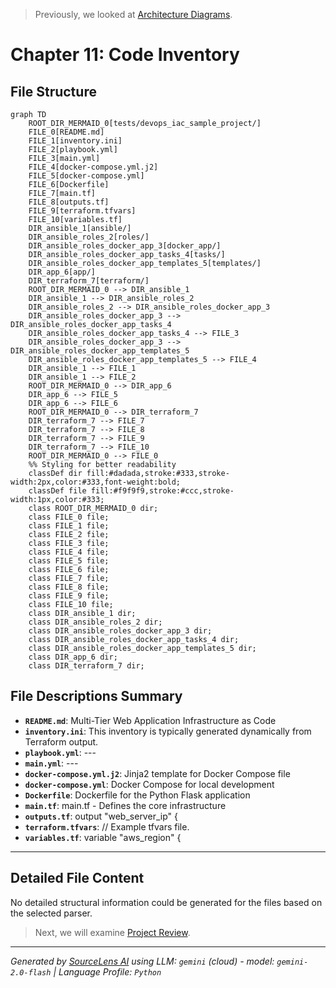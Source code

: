 > Previously, we looked at [Architecture Diagrams](10_diagrams.md).

# Chapter 11: Code Inventory
## File Structure
```mermaid
graph TD
    ROOT_DIR_MERMAID_0[tests/devops_iac_sample_project/]
    FILE_0[README.md]
    FILE_1[inventory.ini]
    FILE_2[playbook.yml]
    FILE_3[main.yml]
    FILE_4[docker-compose.yml.j2]
    FILE_5[docker-compose.yml]
    FILE_6[Dockerfile]
    FILE_7[main.tf]
    FILE_8[outputs.tf]
    FILE_9[terraform.tfvars]
    FILE_10[variables.tf]
    DIR_ansible_1[ansible/]
    DIR_ansible_roles_2[roles/]
    DIR_ansible_roles_docker_app_3[docker_app/]
    DIR_ansible_roles_docker_app_tasks_4[tasks/]
    DIR_ansible_roles_docker_app_templates_5[templates/]
    DIR_app_6[app/]
    DIR_terraform_7[terraform/]
    ROOT_DIR_MERMAID_0 --> DIR_ansible_1
    DIR_ansible_1 --> DIR_ansible_roles_2
    DIR_ansible_roles_2 --> DIR_ansible_roles_docker_app_3
    DIR_ansible_roles_docker_app_3 --> DIR_ansible_roles_docker_app_tasks_4
    DIR_ansible_roles_docker_app_tasks_4 --> FILE_3
    DIR_ansible_roles_docker_app_3 --> DIR_ansible_roles_docker_app_templates_5
    DIR_ansible_roles_docker_app_templates_5 --> FILE_4
    DIR_ansible_1 --> FILE_1
    DIR_ansible_1 --> FILE_2
    ROOT_DIR_MERMAID_0 --> DIR_app_6
    DIR_app_6 --> FILE_5
    DIR_app_6 --> FILE_6
    ROOT_DIR_MERMAID_0 --> DIR_terraform_7
    DIR_terraform_7 --> FILE_7
    DIR_terraform_7 --> FILE_8
    DIR_terraform_7 --> FILE_9
    DIR_terraform_7 --> FILE_10
    ROOT_DIR_MERMAID_0 --> FILE_0
    %% Styling for better readability
    classDef dir fill:#dadada,stroke:#333,stroke-width:2px,color:#333,font-weight:bold;
    classDef file fill:#f9f9f9,stroke:#ccc,stroke-width:1px,color:#333;
    class ROOT_DIR_MERMAID_0 dir;
    class FILE_0 file;
    class FILE_1 file;
    class FILE_2 file;
    class FILE_3 file;
    class FILE_4 file;
    class FILE_5 file;
    class FILE_6 file;
    class FILE_7 file;
    class FILE_8 file;
    class FILE_9 file;
    class FILE_10 file;
    class DIR_ansible_1 dir;
    class DIR_ansible_roles_2 dir;
    class DIR_ansible_roles_docker_app_3 dir;
    class DIR_ansible_roles_docker_app_tasks_4 dir;
    class DIR_ansible_roles_docker_app_templates_5 dir;
    class DIR_app_6 dir;
    class DIR_terraform_7 dir;
```
## File Descriptions Summary
*   **`README.md`**: Multi-Tier Web Application Infrastructure as Code
*   **`inventory.ini`**: This inventory is typically generated dynamically from Terraform output.
*   **`playbook.yml`**: ---
*   **`main.yml`**: ---
*   **`docker-compose.yml.j2`**: Jinja2 template for Docker Compose file
*   **`docker-compose.yml`**: Docker Compose for local development
*   **`Dockerfile`**: Dockerfile for the Python Flask application
*   **`main.tf`**: main.tf - Defines the core infrastructure
*   **`outputs.tf`**: output "web_server_ip" {
*   **`terraform.tfvars`**: // Example tfvars file.
*   **`variables.tf`**: variable "aws_region" {
---
## Detailed File Content
No detailed structural information could be generated for the files based on the selected parser.

> Next, we will examine [Project Review](12_project_review.md).


---

*Generated by [SourceLens AI](https://github.com/openXFlow/sourceLensAI) using LLM: `gemini` (cloud) - model: `gemini-2.0-flash` | Language Profile: `Python`*